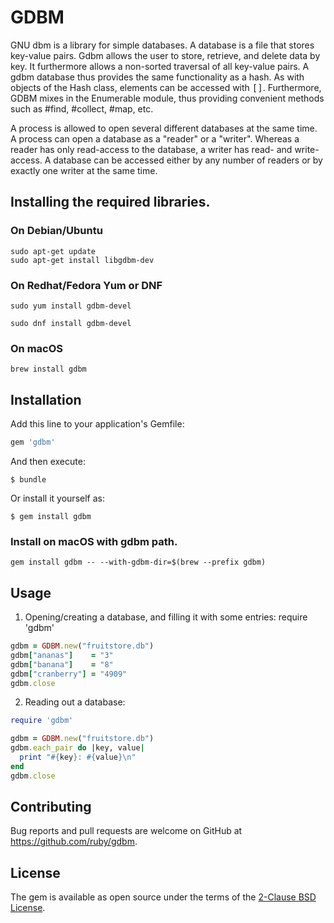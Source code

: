 # GDBM

GNU dbm is a library for simple databases. A database is a file that stores
key-value pairs. Gdbm allows the user to store, retrieve, and delete data by
key. It furthermore allows a non-sorted traversal of all key-value pairs.
A gdbm database thus provides the same functionality as a hash. As
with objects of the Hash class, elements can be accessed with <tt>[]</tt>.
Furthermore, GDBM mixes in the Enumerable module, thus providing convenient
methods such as #find, #collect, #map, etc.

A process is allowed to open several different databases at the same time.
A process can open a database as a "reader" or a "writer". Whereas a reader
has only read-access to the database, a writer has read- and write-access.
A database can be accessed either by any number of readers or by exactly one
writer at the same time.

## Installing the required libraries.

### On Debian/Ubuntu

```
sudo apt-get update
sudo apt-get install libgdbm-dev
```

### On Redhat/Fedora  Yum or DNF
```
sudo yum install gdbm-devel

sudo dnf install gdbm-devel
```

### On macOS
```
brew install gdbm
```

## Installation





Add this line to your application's Gemfile:

```ruby
gem 'gdbm'
```

And then execute:

    $ bundle

Or install it yourself as:

    $ gem install gdbm


### Install on macOS with gdbm path.

```
gem install gdbm -- --with-gdbm-dir=$(brew --prefix gdbm)
```

## Usage


1. Opening/creating a database, and filling it with some entries:
require 'gdbm'

```ruby
gdbm = GDBM.new("fruitstore.db")
gdbm["ananas"]    = "3"
gdbm["banana"]    = "8"
gdbm["cranberry"] = "4909"
gdbm.close
```

2. Reading out a database:

```ruby
require 'gdbm'

gdbm = GDBM.new("fruitstore.db")
gdbm.each_pair do |key, value|
  print "#{key}: #{value}\n"
end
gdbm.close
```

## Contributing

Bug reports and pull requests are welcome on GitHub at https://github.com/ruby/gdbm.


## License

The gem is available as open source under the terms of the [2-Clause BSD License](https://opensource.org/licenses/BSD-2-Clause).
